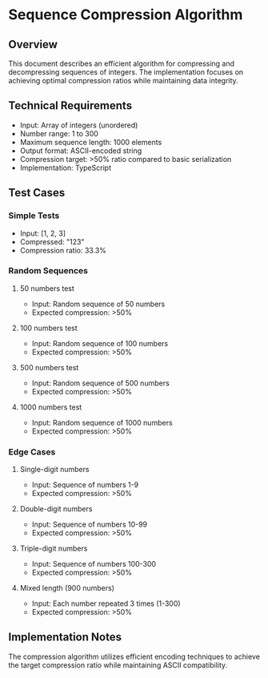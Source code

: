 # Sequence Compression Algorithm

## Overview

This document describes an efficient algorithm for compressing and decompressing sequences of integers. The
implementation focuses on achieving optimal compression ratios while maintaining data integrity.

## Technical Requirements

- Input: Array of integers (unordered)
- Number range: 1 to 300
- Maximum sequence length: 1000 elements
- Output format: ASCII-encoded string
- Compression target: >50% ratio compared to basic serialization
- Implementation: TypeScript

## Test Cases

### Simple Tests

- Input: [1, 2, 3]
- Compressed: "123"
- Compression ratio: 33.3%

### Random Sequences

1. 50 numbers test

   - Input: Random sequence of 50 numbers
   - Expected compression: >50%

2. 100 numbers test

   - Input: Random sequence of 100 numbers
   - Expected compression: >50%

3. 500 numbers test

   - Input: Random sequence of 500 numbers
   - Expected compression: >50%

4. 1000 numbers test
   - Input: Random sequence of 1000 numbers
   - Expected compression: >50%

### Edge Cases

1. Single-digit numbers

   - Input: Sequence of numbers 1-9
   - Expected compression: >50%

2. Double-digit numbers

   - Input: Sequence of numbers 10-99
   - Expected compression: >50%

3. Triple-digit numbers

   - Input: Sequence of numbers 100-300
   - Expected compression: >50%

4. Mixed length (900 numbers)
   - Input: Each number repeated 3 times (1-300)
   - Expected compression: >50%

## Implementation Notes

The compression algorithm utilizes efficient encoding techniques to achieve the target compression ratio while
maintaining ASCII compatibility.
